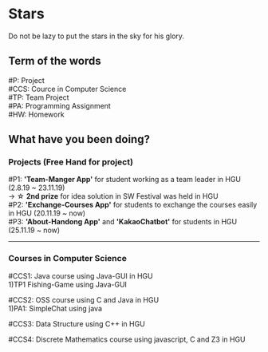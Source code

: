 # Stars
Do not be lazy to put the stars in the sky for his glory.


## Term of the words

#P: Project <br>
#CCS: Cource in Computer Science <br>
#TP: Team Project <br>
#PA: Programming Assignment <br>
#HW: Homework <br>


## What have you been doing?


### Projects (Free Hand for project)

#P1: __'Team-Manger App'__ for student working as a team leader in HGU (2.8.19 ~ 23.11.19)<br> 
→ ☆ __2nd prize__ for idea solution in SW Festival was held in HGU <br>
#P2: __'Exchange-Courses App'__ for students to exchange the courses easily in HGU (20.11.19 ~ now) <br>
#P3: __'About-Handong App'__ and __'KakaoChatbot'__ for students in HGU (25.11.19 ~ now) <br>

---
### Courses in Computer Science

#CCS1: Java course using Java-GUI in HGU<br>
1)TP1 Fishing-Game using Java-GUI

#CCS2: OSS course using C and Java in HGU<br>
1)PA1: SimpleChat using java

#CCS3: Data Structure using C++ in HGU <br>

#CCS4: Discrete Mathematics course using javascript, C and Z3 in HGU <br>
